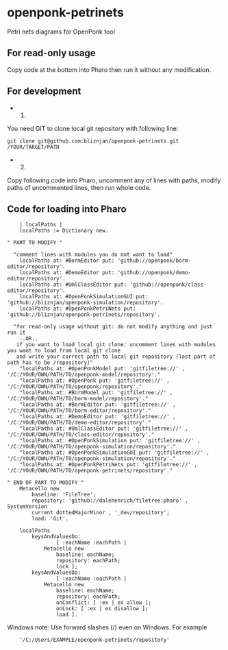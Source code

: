 # openponk-petrinets
Petri nets diagrams for OpenPonk tool

## For read-only usage
Copy code at the bottom into Pharo then run it without any modification.
## For development
- 1)
You need GIT to clone local git repository with following line:
```
git clone git@github.com:bliznjan/openponk-petrinets.git /YOUR/TARGET/PATH
```

- 2)
Copy following code into Pharo, uncomment any of lines with paths, modify paths of uncommented lines, then run whole code.

## Code for loading into Pharo
```
    | localPaths |
    localPaths := Dictionary new.

" PART TO MODIFY "

  "comment lines with modules you do not want to load"
    localPaths at: #BormEditor put: 'github://openponk/borm-editor/repository'.
    localPaths at: #DemoEditor put: 'github://openponk/demo-editor/repository'.
    localPaths at: #UmlClassEditor put: 'github://openponk/class-editor/repository'.
    localPaths at: #OpenPonkSimulationGUI put: 'github://bliznjan/openponk-simulation/repository'.
    localPaths at: #OpenPonkPetriNets put: 'github://bliznjan/openponk-petrinets/repository'.

  "for read-only usage without git: do not modify anything and just run it
    ..OR..
   if you want to load local git clone: uncomment lines with modules you want to load from local git clone
   and write your correct path to local git repository (last part of path has to be /repository)"
    "localPaths at: #OpenPonkModel put: 'gitfiletree://' , '/C:/YOUR/OWN/PATH/TO/openponk-model/repository'."
    "localPaths at: #OpenPonk put: 'gitfiletree://' , '/C:/YOUR/OWN/PATH/TO/openponk/repository'."
    "localPaths at: #BormModel put: 'gitfiletree://' , '/C:/YOUR/OWN/PATH/TO/borm-model/repository'."
    "localPaths at: #BormEditor put: 'gitfiletree://' , '/C:/YOUR/OWN/PATH/TO/borm-editor/repository'."
    "localPaths at: #DemoEditor put: 'gitfiletree://' , '/C:/YOUR/OWN/PATH/TO/demo-editor/repository'."
    "localPaths at: #UmlClassEditor put: 'gitfiletree://' , '/C:/YOUR/OWN/PATH/TO/class-editor/repository'."
    "localPaths at: #OpenPonkSimulation put: 'gitfiletree://' , '/C:/YOUR/OWN/PATH/TO/openponk-simulation/repository'."
    "localPaths at: #OpenPonkSimulationGUI put: 'gitfiletree://' , '/C:/YOUR/OWN/PATH/TO/openponk-simulation/repository'."
    "localPaths at: #OpenPonkPetriNets put: 'gitfiletree://' , '/C:/YOUR/OWN/PATH/TO/openponk-petrinets/repository'."

" END OF PART TO MODIFY "
    Metacello new
        baseline: 'FileTree';
        repository: 'github://dalehenrich/filetree:pharo' , SystemVersion
        current dottedMajorMinor , '_dev/repository';
        load: 'Git'.

    localPaths
        keysAndValuesDo:
                [ :eachName :eachPath |
            Metacello new
                baseline: eachName;
                repository: eachPath;
                lock ];
        keysAndValuesDo:
                [ :eachName :eachPath |
            Metacello new
                baseline: eachName;
                repository: eachPath;
                onConflict: [ :ex | ex allow ];
                onLock: [ :ex | ex disallow ];
                load ].
```

Windows note: Use forward slashes (/) even on Windows. For example
```
    '/C:/Users/EXAMPLE/openponk-petrinets/repository'
```
